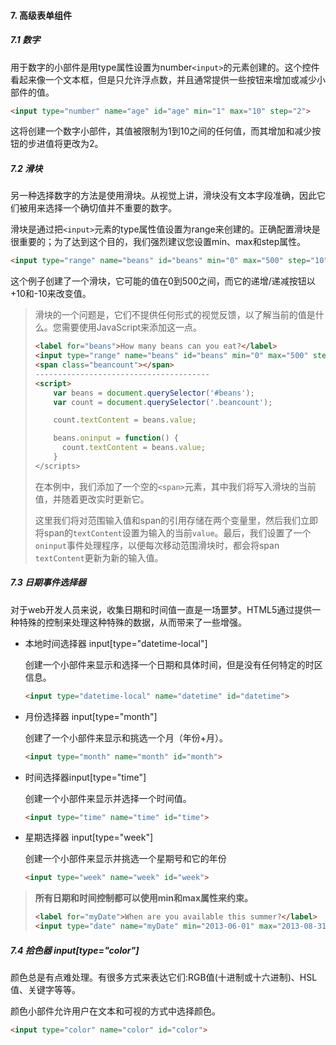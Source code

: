 #### 7. 高级表单组件

##### 7.1 数字

用于数字的小部件是用type属性设置为number`<input>`的元素创建的。这个控件看起来像一个文本框，但是只允许浮点数，并且通常提供一些按钮来增加或减少小部件的值。

```html
<input type="number" name="age" id="age" min="1" max="10" step="2">
```

这将创建一个数字小部件，其值被限制为1到10之间的任何值，而其增加和减少按钮的步进值将更改为2。

##### 7.2 滑块

另一种选择数字的方法是使用滑块。从视觉上讲，滑块没有文本字段准确，因此它们被用来选择一个确切值并不重要的数字。

滑块是通过把`<input>`元素的type属性值设置为range来创建的。正确配置滑块是很重要的；为了达到这个目的，我们强烈建议您设置min、max和step属性。

```html
<input type="range" name="beans" id="beans" min="0" max="500" step="10">
```

这个例子创建了一个滑块，它可能的值在0到500之间，而它的递增/递减按钮以+10和-10来改变值。

> 滑块的一个问题是，它们不提供任何形式的视觉反馈，以了解当前的值是什么。您需要使用JavaScript来添加这一点。
>
> ```html
> <label for="beans">How many beans can you eat?</label>
> <input type="range" name="beans" id="beans" min="0" max="500" step="10">
> <span class="beancount"></span>
> ---------------------------------------
> <script>
>     var beans = document.querySelector('#beans');
>     var count = document.querySelector('.beancount');
> 
>     count.textContent = beans.value;
> 
>     beans.oninput = function() {
>       count.textContent = beans.value;
>     }
> </scripts>
> ```
>
> 在本例中，我们添加了一个空的`<span>`元素，其中我们将写入滑块的当前值，并随着更改实时更新它。
>
> 这里我们将对范围输入值和span的引用存储在两个变量里，然后我们立即将span的`textContent`设置为输入的当前`value`。最后，我们设置了一个`oninput`事件处理程序，以便每次移动范围滑块时，都会将span `textContent`更新为新的输入值。

##### 7.3 日期事件选择器

对于web开发人员来说，收集日期和时间值一直是一场噩梦。HTML5通过提供一种特殊的控制来处理这种特殊的数据，从而带来了一些增强。

- 本地时间选择器 input[type="datetime-local"]

  创建一个小部件来显示和选择一个日期和具体时间，但是没有任何特定的时区信息。

  ```html
  <input type="datetime-local" name="datetime" id="datetime">
  ```

- 月份选择器 input[type="month"]

  创建了一个小部件来显示和挑选一个月（年份+月）。

  ```html
  <input type="month" name="month" id="month">
  ```

- 时间选择器input[type="time"]

  创建一个小部件来显示并选择一个时间值。

  ```html
  <input type="time" name="time" id="time">
  ```

- 星期选择器 input[type="week"]

  创建一个小部件来显示并挑选一个星期号和它的年份

  ```html
  <input type="week" name="week" id="week">
  ```

> **所有日期和时间控制都可以使用min和max属性来约束。**
>
> ```html
> <label for="myDate">When are you available this summer?</label>
> <input type="date" name="myDate" min="2013-06-01" max="2013-08-31" id="myDate">
> ```
>
> 

##### 7.4 拾色器 input[type="color"]

颜色总是有点难处理。有很多方式来表达它们:RGB值(十进制或十六进制)、HSL值、关键字等等。

颜色小部件允许用户在文本和可视的方式中选择颜色。

```html
<input type="color" name="color" id="color">
```



